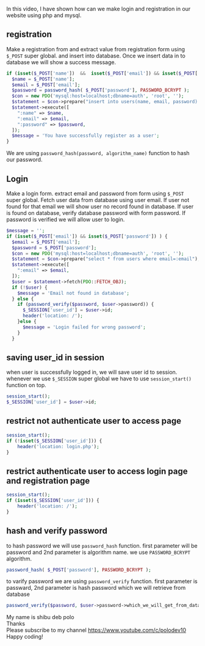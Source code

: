 In this video, I have shown how can we make login and registration in our website using php and mysql.   

## registration    

Make a registration from and extract value from registration form using `$_POST` super global. and insert into database. Once we insert data in to database we will show a success message.    

~~~php
if (isset($_POST['name'])  &&  isset($_POST['email']) && isset($_POST['password']) ) {
  $name = $_POST['name'];
  $email = $_POST['email'];
  $password = password_hash( $_POST['password'], PASSWORD_BCRYPT );
  $con = new PDO('mysql:host=localhost;dbname=auth', 'root', '');
  $statement = $con->prepare("insert into users(name, email, password) values(:name, :email, :password)");
  $statement->execute([
    ":name" => $name,
    ":email" => $email,
    ":password" => $password,
  ]);
  $message = 'You have successfully register as a user';
}
~~~    

We are using `password_hash(password, algorithm_name)` function to hash our password.    

## Login 
Make a login form. extract email and password from form using `$_POST` super global. Fetch user data from database using user email. If user not found for that email we will show user no record found in database. If user is found on database, verify database password with form password. If password is verified we will allow user to login.     

~~~php
$message = '';
if (isset($_POST['email']) && isset($_POST['password']) ) {
  $email = $_POST['email'];
  $password = $_POST['password'];
  $con = new PDO('mysql:host=localhost;dbname=auth', 'root', '');
  $statement = $con->prepare("select * from users where email=:email");
  $statement->execute([
    ":email" => $email,
  ]);
  $user = $statement->fetch(PDO::FETCH_OBJ); 
  if (!$user) {
    $message = 'Email not found in database';
  } else {
    if (password_verify($password, $user->password)) {
      $_SESSION['user_id'] = $user->id;
      header('location: /');
    }else {
      $message = 'Login failed for wrong password';
    }
  }
~~~


## saving user_id in session    

when user is successfully logged in, we will save user id to session. whenever we use `$_SESSION` super global we have to use `session_start()` function on top.        

~~~php
session_start();
$_SESSION['user_id'] = $user->id;
~~~

## restrict not authenticate user to access page
~~~php
session_start();
if (!isset($_SESSION['user_id'])) {
    header('location: login.php');
}
~~~

## restrict authenticate user to access login page and registration page      

~~~php
session_start();
if (isset($_SESSION['user_id'])) {
    header('location: /');
}
~~~

## hash and verify password     
  
to hash password we will use `password_hash` function. first parameter will be password and 2nd parameter is algorithm name. we use `PASSWORD_BCRYPT` algorithm.     

~~~php
password_hash( $_POST['password'], PASSWORD_BCRYPT );
~~~

to varify password we are using `password_verify` function. first parameter is passward, 2nd parameter is hash password which we will retrieve from database    

~~~php
password_verify($password, $user->password->which_we_will_get_from_database);
~~~

           
         
My name is shibu deb polo        
Thanks         
Please subscribe to my channel https://www.youtube.com/c/polodev10        
Happy coding!      
















